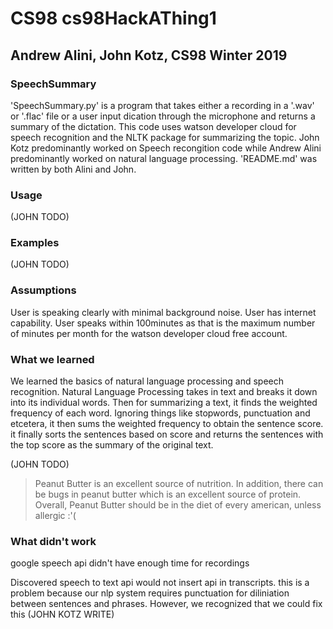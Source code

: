 # CS98 cs98HackAThing1
## Andrew Alini, John Kotz, CS98 Winter 2019

### SpeechSummary

'SpeechSummary.py' is a program that takes either a recording in a '.wav' or '.flac' file or a user input dication through
the microphone and returns a summary of the dictation. This code uses watson developer cloud for speech recognition and 
the NLTK package for summarizing the topic. John Kotz predominantly worked on Speech recongition code while Andrew Alini 
predominantly worked on natural language processing. 'README.md' was written by both Alini and John.

### Usage

(JOHN TODO)
### Examples
(JOHN TODO)
### Assumptions

User is speaking clearly with minimal background noise. 
User has internet capability.
User speaks within 100minutes as that is the maximum number of minutes per month for the watson developer cloud free account.

### What we learned
We learned the basics of natural language processing and speech recognition. Natural Language Processing takes in text and breaks
it down into its individual words. Then for summarizing a text, it finds the weighted frequency of each word. Ignoring things like
stopwords, punctuation and etcetera, it then sums the weighted frequency to obtain the sentence score. it finally sorts the sentences
based on score and returns the sentences with the top score as the summary of the original text.

(JOHN TODO)

> Peanut Butter is an excellent source of nutrition. In addition, there can be bugs in peanut butter which is an excellent source of protein.
Overall, Peanut Butter should be in the diet of every american, unless allergic :'( 
### What didn't work
google speech api didn't have enough time for recordings

Discovered speech to text api would not insert api in transcripts. this is a problem because our nlp system requires punctuation for 
diliniation between sentences and phrases. However, we recognized that we could fix this (JOHN KOTZ WRITE)